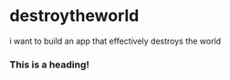 # destroytheworld
i want to build an app that effectively destroys the world 


### This is a heading!
